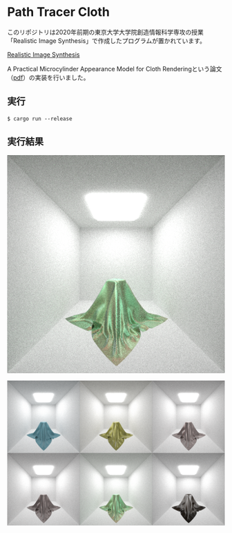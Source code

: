 # Path Tracer Cloth

このリポジトリは2020年前期の東京大学大学院創造情報科学専攻の授業「Realistic Image Synthesis」で作成したプログラムが置かれています。

[Realistic Image Synthesis](https://www.ci.i.u-tokyo.ac.jp/~hachisuka/rend2020/)

A Practical Microcylinder Appearance Model for Cloth Renderingという論文（[pdf](http://graphics.ucsd.edu/~henrik/papers/practical_microcylinder_appearance_model_for_cloth_rendering.pdf)）の実装を行いました。

## 実行

```
$ cargo run --release
```

## 実行結果

![screenshot](./cloth_e.png)

![screenshot](./cloth.png)
